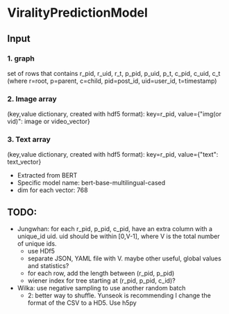 # ViralityPredictionModel

## Input

### 1. graph
set of rows that contains r_pid, r_uid, r_t, p_pid, p_uid, p_t, c_pid, c_uid, c_t (where r=root, p=parent, c=child, pid=post_id, uid=user_id, t=timestamp)

### 2. Image array

(key,value dictionary, created with hdf5 format):  key=r_pid, value={"img(or vid)": image or video_vector}

### 3. Text array

(key,value dictionary, created with hdf5 format):    key=r_pid, value={"text": text_vector}

- Extracted from BERT
- Specific model name: bert-base-multilingual-cased
- dim for each vector: 768


## TODO:
- Jungwhan: for each r_pid, p_pid, c_pid, have an extra column with a unique_id uid. uid should be within [0,V-1], where V is the total number of unique ids.
  - use HDf5
  - separate JSON, YAML file with V. maybe other useful, global values and statistics?
  - for each row, add the length between (r_pid, p_pid)
  - wiener index for tree starting at (r_pid, p_pid, c_id)?
- Wilka: use negative sampling to use another random batch
  - 2: better way to shuffle. Yunseok is recommending I change the format of the CSV to a HD5. Use h5py

